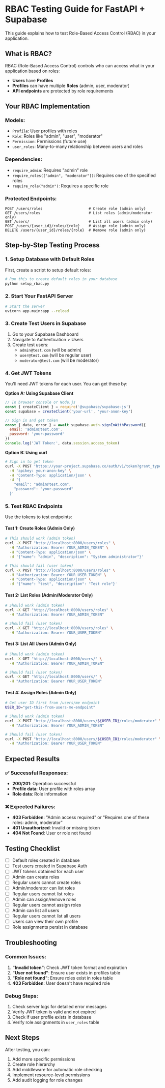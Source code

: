 # RBAC Testing Guide for FastAPI + Supabase

This guide explains how to test Role-Based Access Control (RBAC) in your application.

## What is RBAC?

RBAC (Role-Based Access Control) controls who can access what in your application based on roles:
- **Users** have **Profiles** 
- **Profiles** can have multiple **Roles** (admin, user, moderator)
- **API endpoints** are protected by role requirements

## Your RBAC Implementation

### Models:
- `Profile`: User profiles with roles
- `Role`: Roles like "admin", "user", "moderator"  
- `Permission`: Permissions (future use)
- `user_roles`: Many-to-many relationship between users and roles

### Dependencies:
- `require_admin`: Requires "admin" role
- `require_roles(["admin", "moderator"])`: Requires one of the specified roles
- `require_role("admin")`: Requires a specific role

### Protected Endpoints:
```
POST /users/roles                     # Create role (admin only)
GET /users/roles                      # List roles (admin/moderator only)
GET /users/                           # List all users (admin only)
POST /users/{user_id}/roles/{role}    # Assign role (admin only)
DELETE /users/{user_id}/roles/{role}  # Remove role (admin only)
```

## Step-by-Step Testing Process

### 1. Setup Database with Default Roles

First, create a script to setup default roles:

```python
# Run this to create default roles in your database
python setup_rbac.py
```

### 2. Start Your FastAPI Server

```bash
# Start the server
uvicorn app.main:app --reload
```

### 3. Create Test Users in Supabase

1. Go to your Supabase Dashboard
2. Navigate to Authentication > Users
3. Create test users:
   - `admin@test.com` (will be admin)
   - `user@test.com` (will be regular user)
   - `moderator@test.com` (will be moderator)

### 4. Get JWT Tokens

You'll need JWT tokens for each user. You can get these by:

**Option A: Using Supabase Client**
```javascript
// In browser console or Node.js
const { createClient } = require('@supabase/supabase-js')
const supabase = createClient('your-url', 'your-anon-key')

// Sign in and get token
const { data, error } = await supabase.auth.signInWithPassword({
  email: 'admin@test.com',
  password: 'your-password'
})
console.log('JWT Token:', data.session.access_token)
```

**Option B: Using curl**
```bash
# Sign in to get token
curl -X POST 'https://your-project.supabase.co/auth/v1/token?grant_type=password' \
  -H 'apikey: your-anon-key' \
  -H 'Content-Type: application/json' \
  -d '{
    "email": "admin@test.com",
    "password": "your-password"
  }'
```

### 5. Test RBAC Endpoints

Use the tokens to test endpoints:

#### Test 1: Create Roles (Admin Only)
```bash
# This should work (admin token)
curl -X POST "http://localhost:8000/users/roles" \
  -H "Authorization: Bearer YOUR_ADMIN_TOKEN" \
  -H "Content-Type: application/json" \
  -d '{"name": "admin", "description": "System administrator"}'

# This should fail (user token)
curl -X POST "http://localhost:8000/users/roles" \
  -H "Authorization: Bearer YOUR_USER_TOKEN" \
  -H "Content-Type: application/json" \
  -d '{"name": "test", "description": "Test role"}'
```

#### Test 2: List Roles (Admin/Moderator Only)
```bash
# Should work (admin token)
curl -X GET "http://localhost:8000/users/roles" \
  -H "Authorization: Bearer YOUR_ADMIN_TOKEN"

# Should fail (user token)
curl -X GET "http://localhost:8000/users/roles" \
  -H "Authorization: Bearer YOUR_USER_TOKEN"
```

#### Test 3: List All Users (Admin Only)
```bash
# Should work (admin token)
curl -X GET "http://localhost:8000/users/" \
  -H "Authorization: Bearer YOUR_ADMIN_TOKEN"

# Should fail (user token)
curl -X GET "http://localhost:8000/users/" \
  -H "Authorization: Bearer YOUR_USER_TOKEN"
```

#### Test 4: Assign Roles (Admin Only)
```bash
# Get user ID first from /users/me endpoint
USER_ID="get-this-from-users-me-endpoint"

# Should work (admin token)
curl -X POST "http://localhost:8000/users/${USER_ID}/roles/moderator" \
  -H "Authorization: Bearer YOUR_ADMIN_TOKEN"

# Should fail (user token)
curl -X POST "http://localhost:8000/users/${USER_ID}/roles/moderator" \
  -H "Authorization: Bearer YOUR_USER_TOKEN"
```

## Expected Results

### ✅ Successful Responses:
- **200/201**: Operation successful
- **Profile data**: User profile with roles array
- **Role data**: Role information

### ❌ Expected Failures:
- **403 Forbidden**: "Admin access required" or "Requires one of these roles: admin, moderator"
- **401 Unauthorized**: Invalid or missing token
- **404 Not Found**: User or role not found

## Testing Checklist

- [ ] Default roles created in database
- [ ] Test users created in Supabase Auth
- [ ] JWT tokens obtained for each user
- [ ] Admin can create roles
- [ ] Regular users cannot create roles
- [ ] Admin/moderator can list roles
- [ ] Regular users cannot list roles
- [ ] Admin can assign/remove roles
- [ ] Regular users cannot assign roles
- [ ] Admin can list all users
- [ ] Regular users cannot list all users
- [ ] Users can view their own profile
- [ ] Role assignments persist in database

## Troubleshooting

### Common Issues:

1. **"Invalid token"**: Check JWT token format and expiration
2. **"User not found"**: Ensure user exists in profiles table
3. **"Role not found"**: Ensure roles exist in roles table
4. **403 Forbidden**: User doesn't have required role

### Debug Steps:

1. Check server logs for detailed error messages
2. Verify JWT token is valid and not expired
3. Check if user profile exists in database
4. Verify role assignments in `user_roles` table

## Next Steps

After testing, you can:
1. Add more specific permissions
2. Create role hierarchy
3. Add middleware for automatic role checking
4. Implement resource-level permissions
5. Add audit logging for role changes
